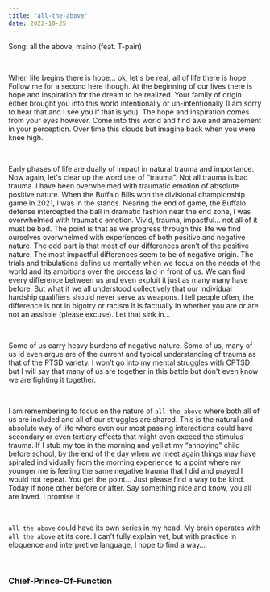 ```yaml
---
title: "all-the-above"
date: 2022-10-25
---
```


Song: all the above, maino (feat. T-pain)

<br>

When life begins there is hope… ok, let's be real, all of life there is hope. Follow me for a second here though. At the beginning of our lives there is hope and inspiration for the dream to be realized. Your family of origin either brought you into this world intentionally or un-intentionally (I am sorry to hear that and I see you if that is you). The hope and inspiration comes from your eyes however. Come into this world and find awe and amazement in your perception. Over time this clouds but imagine back when you were knee high.

<br>

Early phases of life are dually of impact in natural trauma and importance. Now again, let's clear up the word use of “trauma”. Not all trauma is bad trauma. I have been overwhelmed with traumatic emotion of absolute positive nature. When the Buffalo Bills won the divisional championship game in 2021, I was in the stands. Nearing the end of game, the Buffalo defense intercepted the ball in dramatic fashion near the end zone, I was overwhelmed with traumatic emotion. Vivid, trauma, impactful… not all of it must be bad. The point is that as we progress through this life we find ourselves overwhelmed with experiences of both positive and negative nature. The odd part is that most of our differences aren’t of the positive nature. The most impactful differences seem to be of negative origin. The trials and tribulations define us mentally when we focus on the needs of the world and its ambitions over the process laid in front of us. We can find every difference between us and even exploit it just as many many have before. But what if we all understood collectively that our individual hardship qualifiers should never serve as weapons. I tell people often, the difference is not in bigotry or racism It is factually in whether you are or are not an asshole (please excuse). Let that sink in...

<br>

Some of us carry heavy burdens of negative nature. Some of us, many of us id even argue are of the current and typical understanding of trauma as that of the PTSD variety. I won’t go into my mental struggles with CPTSD but I will say that many of us are together in this battle but don't even know we are fighting it together.

<br>

I am remembering to focus on the nature of ```all the above``` where both all of us are included and all of our struggles are shared. This is the natural and absolute way of life where even our most passing interactions could have secondary or even tertiary effects that might even exceed the stimulus trauma. If I stub my toe in the morning and yell at my “annoying” child before school, by the end of the day when we meet again things may have spiraled individually from the morning experience to a point where my younger me is feeling the same negative trauma that I did and prayed I would not repeat. You get the point… Just please find a way to be kind. Today if none other before or after. Say something nice and know, you all are loved. I promise it.

<br>

```all the above``` could have its own series in my head. My brain operates with ```all the above``` at its core. I can’t fully explain yet, but with practice in eloquence and interpretive language, I hope to find a way…

<br>

### Chief-Prince-Of-Function
